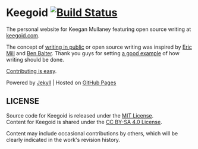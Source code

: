 # Keegoid [![Build Status](https://travis-ci.org/keegoid/keegoid.github.io.svg?branch=master)](https://travis-ci.org/keegoid/keegoid.github.io)

The personal website for Keegan Mullaney featuring open source writing at [keegoid.com][keegoid].

The concept of [writing in public][wip] or open source writing was inspired by [Eric Mill][em] and [Ben Balter][bb]. Thank you guys for setting [a good example][edit] of how writing should be done.

[Contributing is easy][contri].

Powered by [Jekyll][jekyll] | Hosted on [GitHub Pages][gp]

## LICENSE

Source code for Keegoid is released under the [MIT License][mit].  
Content for Keegoid is shared under the [CC BY-SA 4.0 License][ccbysa].

Content may include occasional contributions by others, which will be clearly indicated in the work's revision history.

[keegoid]:  http://keegoid.com
[jekyll]:   http://jekyllrb.com
[gp]:       https://pages.github.com
[src]:      http://keegoid.github.io
[wip]:      https://konklone.com/post/writing-in-public-syncing-with-github
[em]:       https://konklone.com
[bb]:       http://ben.balter.com
[edit]:     http://ben.balter.com/2015/09/13/github-pages-edit-button
[ccbysa]:   https://creativecommons.org/licenses/by-sa/4.0
[mit]:      http://keegoid.mit-license.org
[contri]:   https://github.com/keegoid/keegoid.github.io/blob/master/CONTRIBUTING.md
